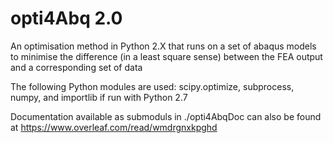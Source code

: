 # opti4Abq 2.0

An optimisation method in Python 2.X that runs on a set of abaqus models to minimise the difference (in a least square sense) between the FEA output and a corresponding set of data

The following Python modules are used: scipy.optimize, subprocess, numpy, and importlib if run with Python 2.7

Documentation available as submoduls in ./opti4AbqDoc can also be found at https://www.overleaf.com/read/wmdrgnxkpghd
